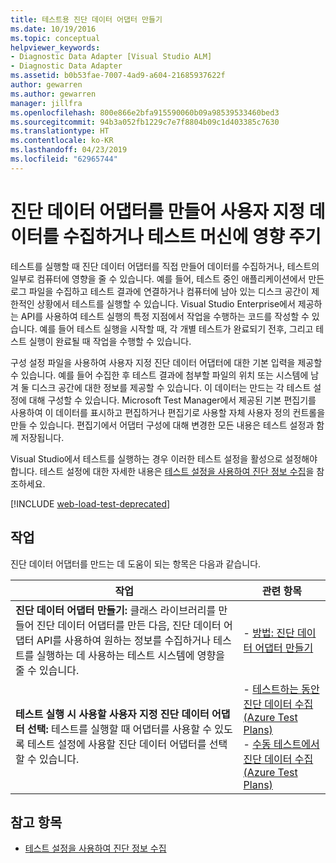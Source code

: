 ```yaml
---
title: 테스트용 진단 데이터 어댑터 만들기
ms.date: 10/19/2016
ms.topic: conceptual
helpviewer_keywords:
- Diagnostic Data Adapter [Visual Studio ALM]
- Diagnostic Data Adapter
ms.assetid: b0b53fae-7007-4ad9-a604-21685937622f
author: gewarren
ms.author: gewarren
manager: jillfra
ms.openlocfilehash: 800e866e2bfa915590060b09a98539533460bed3
ms.sourcegitcommit: 94b3a052fb1229c7e7f8804b09c1d403385c7630
ms.translationtype: HT
ms.contentlocale: ko-KR
ms.lasthandoff: 04/23/2019
ms.locfileid: "62965744"
---
```

# <a name="create-a-diagnostic-data-adapter-to-collect-custom-data-or-affect-a-test-machine"></a>진단 데이터 어댑터를 만들어 사용자 지정 데이터를 수집하거나 테스트 머신에 영향 주기

테스트를 실행할 때 진단 데이터 어댑터를 직접 만들어 데이터를 수집하거나, 테스트의 일부로 컴퓨터에 영향을 줄 수 있습니다. 예를 들어, 테스트 중인 애플리케이션에서 만든 로그 파일을 수집하고 테스트 결과에 연결하거나 컴퓨터에 남아 있는 디스크 공간이 제한적인 상황에서 테스트를 실행할 수 있습니다. Visual Studio Enterprise에서 제공하는 API를 사용하여 테스트 실행의 특정 지점에서 작업을 수행하는 코드를 작성할 수 있습니다. 예를 들어 테스트 실행을 시작할 때, 각 개별 테스트가 완료되기 전후, 그리고 테스트 실행이 완료될 때 작업을 수행할 수 있습니다.

구성 설정 파일을 사용하여 사용자 지정 진단 데이터 어댑터에 대한 기본 입력을 제공할 수 있습니다. 예를 들어 수집한 후 테스트 결과에 첨부할 파일의 위치 또는 시스템에 남겨 둘 디스크 공간에 대한 정보를 제공할 수 있습니다. 이 데이터는 만드는 각 테스트 설정에 대해 구성할 수 있습니다. Microsoft Test Manager에서 제공된 기본 편집기를 사용하여 이 데이터를 표시하고 편집하거나 편집기로 사용할 자체 사용자 정의 컨트롤을 만들 수 있습니다. 편집기에서 어댑터 구성에 대해 변경한 모든 내용은 테스트 설정과 함께 저장됩니다.

Visual Studio에서 테스트를 실행하는 경우 이러한 테스트 설정을 활성으로 설정해야 합니다. 테스트 설정에 대한 자세한 내용은 [테스트 설정을 사용하여 진단 정보 수집](../test/collect-diagnostic-information-using-test-settings.md)을 참조하세요.

[!INCLUDE [web-load-test-deprecated](includes/web-load-test-deprecated.md)]

## <a name="tasks"></a>작업

진단 데이터 어댑터를 만드는 데 도움이 되는 항목은 다음과 같습니다.

|작업|관련 항목|
|-|-----------------------|
|**진단 데이터 어댑터 만들기:** 클래스 라이브러리를 만들어 진단 데이터 어댑터를 만든 다음, 진단 데이터 어댑터 API를 사용하여 원하는 정보를 수집하거나 테스트를 실행하는 데 사용하는 테스트 시스템에 영향을 줄 수 있습니다.|-   [방법: 진단 데이터 어댑터 만들기](../test/how-to-create-a-diagnostic-data-adapter.md)|
|**테스트 실행 시 사용할 사용자 지정 진단 데이터 어댑터 선택:** 테스트를 실행할 때 어댑터를 사용할 수 있도록 테스트 설정에 사용할 진단 데이터 어댑터를 선택할 수 있습니다.|-   [테스트하는 동안 진단 데이터 수집(Azure Test Plans)](/azure/devops/test/collect-diagnostic-data?view=vsts)<br />-   [수동 테스트에서 진단 데이터 수집(Azure Test Plans)](/azure/devops/test/mtm/collect-more-diagnostic-data-in-manual-tests?view=vsts)|

## <a name="see-also"></a>참고 항목

- [테스트 설정을 사용하여 진단 정보 수집](../test/collect-diagnostic-information-using-test-settings.md)